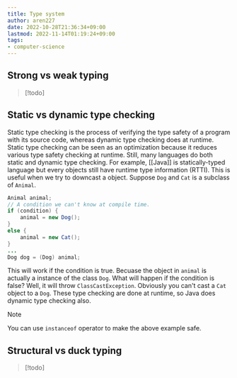 ```yaml
---
title: Type system
author: aren227
date: 2022-10-28T21:36:34+09:00
lastmod: 2022-11-14T01:19:24+09:00
tags:
- computer-science
---
```


## Strong vs weak typing
> [!todo]

## Static vs dynamic type checking
Static type checking is the process of verifying the type safety of a program with its source code, whereas dynamic type checking does at runtime. Static type checking can be seen as an optimization because it reduces various type safety checking at runtime.
Still, many languages do both static and dynamic type checking. For example, [[Java]] is statically-typed language but every objects still have runtime type information (RTTI). This is useful when we try to downcast a object. Suppose `Dog` and `Cat` is a subclass of `Animal`.

```java
Animal animal;
// A condition we can't know at compile time.
if (condition) {
	animal = new Dog();
}
else {
	animal = new Cat();
}
...
Dog dog = (Dog) animal;
```

This will work if the condition is true. Becuase the object in `animal` is actually a instance of the class `Dog`. What will happen if the condition is false? Well, it will throw `ClassCastException`. Obviously you can't cast a `Cat` object to a `Dog`. These type checking are done at runtime, so Java does dynamic type checking also.

>[!note]
> You can use `instanceof` operator to make the above example safe.

## Structural vs duck typing
> [!todo]
